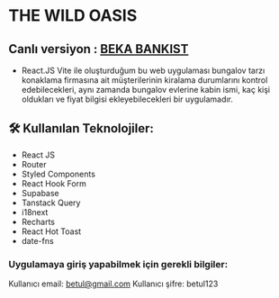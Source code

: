 # THE WILD OASIS

## Canlı versiyon : <a href="https://wild-oasis-react-js.netlify.app">BEKA BANKIST</a>

- React.JS Vite ile oluşturduğum bu web uygulaması bungalov tarzı konaklama firmasına ait müşterilerinin kiralama durumlarını kontrol edebilecekleri, aynı zamanda bungalov evlerine kabin ismi, kaç kişi oldukları ve fiyat bilgisi ekleyebilecekleri bir uygulamadır.

## 🛠 Kullanılan Teknolojiler:

- React JS
- Router
- Styled Components
- React Hook Form
- Supabase
- Tanstack Query
- i18next
- Recharts
- React Hot Toast
- date-fns

### Uygulamaya giriş yapabilmek için gerekli bilgiler:

Kullanıcı email: betul@gmail.com
Kullanıcı şifre: betul123
